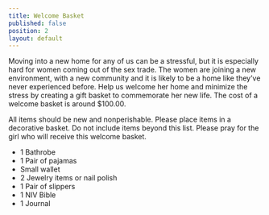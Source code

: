 ```yaml
---
title: Welcome Basket
published: false
position: 2
layout: default
---
```


Moving into a new home for any of us can be a stressful, but it is especially hard for women coming out of the sex trade. The women are joining a new environment, with a new community and it is likely to be a home like they’ve never experienced before. Help us welcome her home and minimize the stress by creating a gift basket to commemorate her new life. The cost of a welcome basket is around $100.00.

All items should be new and nonperishable. Please place items in a decorative basket. Do not include items beyond this list. Please pray for the girl who will receive this welcome basket.

- 1 Bathrobe
- 1 Pair of pajamas
- Small wallet
- 2 Jewelry items or nail polish
- 1 Pair of slippers
- 1 NIV Bible
- 1 Journal
